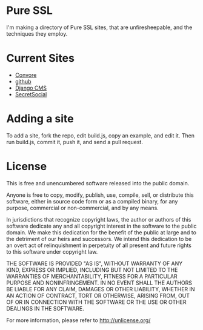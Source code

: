 # Pure SSL

I'm making a directory of Pure SSL sites, that are unfiresheepable, and
the techniques they employ.

# Current Sites

* [Convore](http://convore.com/)
* [github](http://github.com/)
* [Django CMS](http://django-cms.org/)
* [SecretSocial](http://shh.sh/)

# Adding a site

To add a site, fork the repo, edit build.js, copy an example, and edit
it. Then run build.js, commit it, push it, and send a pull request.

# License

This is free and unencumbered software released into the public domain.

Anyone is free to copy, modify, publish, use, compile, sell, or
distribute this software, either in source code form or as a compiled
binary, for any purpose, commercial or non-commercial, and by any
means.

In jurisdictions that recognize copyright laws, the author or authors
of this software dedicate any and all copyright interest in the
software to the public domain. We make this dedication for the benefit
of the public at large and to the detriment of our heirs and
successors. We intend this dedication to be an overt act of
relinquishment in perpetuity of all present and future rights to this
software under copyright law.

THE SOFTWARE IS PROVIDED "AS IS", WITHOUT WARRANTY OF ANY KIND,
EXPRESS OR IMPLIED, INCLUDING BUT NOT LIMITED TO THE WARRANTIES OF
MERCHANTABILITY, FITNESS FOR A PARTICULAR PURPOSE AND NONINFRINGEMENT.
IN NO EVENT SHALL THE AUTHORS BE LIABLE FOR ANY CLAIM, DAMAGES OR
OTHER LIABILITY, WHETHER IN AN ACTION OF CONTRACT, TORT OR OTHERWISE,
ARISING FROM, OUT OF OR IN CONNECTION WITH THE SOFTWARE OR THE USE OR
OTHER DEALINGS IN THE SOFTWARE.

For more information, please refer to <http://unlicense.org/>
